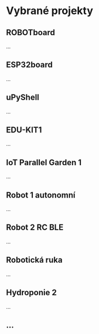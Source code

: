 # Vybrané projekty

## ROBOTboard
...

## ESP32board
...

## uPyShell
...

## EDU-KIT1
...

## IoT Parallel Garden 1
...

## Robot 1 autonomní
...

## Robot 2 RC BLE
...

## Robotická ruka
...

## Hydroponie 2
...

## ...
